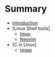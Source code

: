 # Summary

* [Introduction](README.md)
* [Linux Shell tools]
    * [tmux](lst/tmux.md)
    * [Neovim](lst/nvim.md)
* [C in Linux]
    * [regex](linuxc/regex.md)

